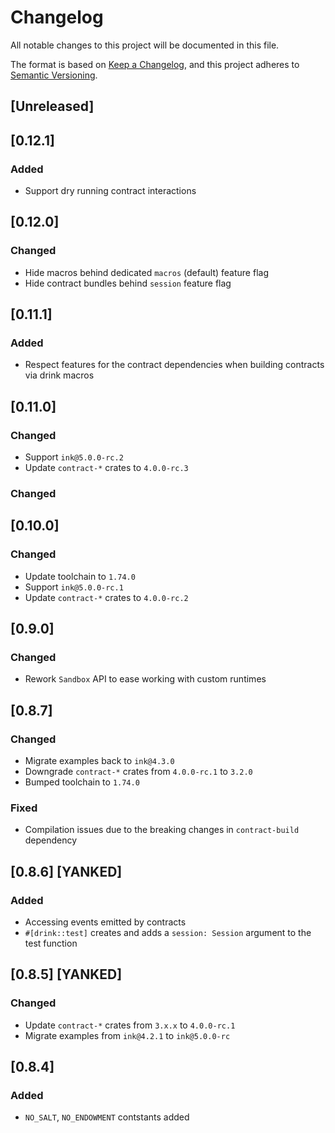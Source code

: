 # Changelog

All notable changes to this project will be documented in this file.

The format is based on [Keep a Changelog](https://keepachangelog.com/en/1.0.0/),
and this project adheres to [Semantic Versioning](https://semver.org/spec/v2.0.0.html).

## [Unreleased]

## [0.12.1]

### Added

- Support dry running contract interactions

## [0.12.0]

### Changed

- Hide macros behind dedicated `macros` (default) feature flag
- Hide contract bundles behind `session` feature flag

## [0.11.1]

### Added

- Respect features for the contract dependencies when building contracts via drink macros

## [0.11.0]

### Changed

- Support `ink@5.0.0-rc.2`
- Update `contract-*` crates to `4.0.0-rc.3`

### Changed

## [0.10.0]

### Changed

- Update toolchain to `1.74.0`
- Support `ink@5.0.0-rc.1`
- Update `contract-*` crates to `4.0.0-rc.2`

## [0.9.0]

### Changed

- Rework `Sandbox` API to ease working with custom runtimes

## [0.8.7]

### Changed

- Migrate examples back to `ink@4.3.0`
- Downgrade `contract-*` crates from `4.0.0-rc.1` to `3.2.0`
- Bumped toolchain to `1.74.0`

### Fixed

- Compilation issues due to the breaking changes in `contract-build` dependency

## [0.8.6] [YANKED]

### Added

- Accessing events emitted by contracts
- `#[drink::test]` creates and adds a `session: Session` argument to the test function

## [0.8.5] [YANKED]

### Changed

- Update `contract-*` crates from `3.x.x` to `4.0.0-rc.1`
- Migrate examples from `ink@4.2.1` to `ink@5.0.0-rc`

## [0.8.4]

### Added

- `NO_SALT`, `NO_ENDOWMENT` contstants added
